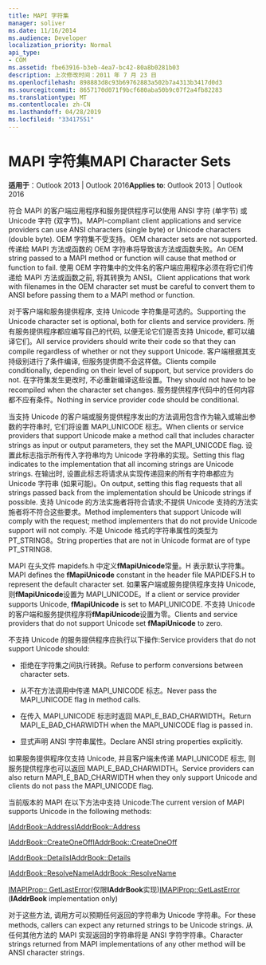 ```yaml
---
title: MAPI 字符集
manager: soliver
ms.date: 11/16/2014
ms.audience: Developer
localization_priority: Normal
api_type:
- COM
ms.assetid: fbe63916-b3eb-4ea7-bc42-80a8b0281b03
description: 上次修改时间：2011 年 7 月 23 日
ms.openlocfilehash: 898883d8c93b69762883a502b7a4313b3417d0d3
ms.sourcegitcommit: 8657170d071f9bcf680aba50b9c07f2a4fb82283
ms.translationtype: MT
ms.contentlocale: zh-CN
ms.lasthandoff: 04/28/2019
ms.locfileid: "33417551"
---
```

# <a name="mapi-character-sets"></a><span data-ttu-id="20031-103">MAPI 字符集</span><span class="sxs-lookup"><span data-stu-id="20031-103">MAPI Character Sets</span></span>

  
  
<span data-ttu-id="20031-104">**适用于**：Outlook 2013 | Outlook 2016</span><span class="sxs-lookup"><span data-stu-id="20031-104">**Applies to**: Outlook 2013 | Outlook 2016</span></span> 
  
<span data-ttu-id="20031-105">符合 MAPI 的客户端应用程序和服务提供程序可以使用 ANSI 字符 (单字节) 或 Unicode 字符 (双字节)。</span><span class="sxs-lookup"><span data-stu-id="20031-105">MAPI-compliant client applications and service providers can use ANSI characters (single byte) or Unicode characters (double byte).</span></span> <span data-ttu-id="20031-106">OEM 字符集不受支持。</span><span class="sxs-lookup"><span data-stu-id="20031-106">OEM character sets are not supported.</span></span> <span data-ttu-id="20031-107">传递给 MAPI 方法或函数的 OEM 字符串将导致该方法或函数失败。</span><span class="sxs-lookup"><span data-stu-id="20031-107">An OEM string passed to a MAPI method or function will cause that method or function to fail.</span></span> <span data-ttu-id="20031-108">使用 OEM 字符集中的文件名的客户端应用程序必须在将它们传递给 MAPI 方法或函数之前, 将其转换为 ANSI。</span><span class="sxs-lookup"><span data-stu-id="20031-108">Client applications that work with filenames in the OEM character set must be careful to convert them to ANSI before passing them to a MAPI method or function.</span></span>
  
<span data-ttu-id="20031-109">对于客户端和服务提供程序, 支持 Unicode 字符集是可选的。</span><span class="sxs-lookup"><span data-stu-id="20031-109">Supporting the Unicode character set is optional, both for clients and service providers.</span></span> <span data-ttu-id="20031-110">所有服务提供程序都应编写自己的代码, 以便无论它们是否支持 Unicode, 都可以编译它们。</span><span class="sxs-lookup"><span data-stu-id="20031-110">All service providers should write their code so that they can compile regardless of whether or not they support Unicode.</span></span> <span data-ttu-id="20031-111">客户端根据其支持级别进行了条件编译, 但服务提供商不会这样做。</span><span class="sxs-lookup"><span data-stu-id="20031-111">Clients compile conditionally, depending on their level of support, but service providers do not.</span></span> <span data-ttu-id="20031-112">在字符集发生更改时, 不必重新编译这些设置。</span><span class="sxs-lookup"><span data-stu-id="20031-112">They should not have to be recompiled when the character set changes.</span></span> <span data-ttu-id="20031-113">服务提供程序代码中的任何内容都不应有条件。</span><span class="sxs-lookup"><span data-stu-id="20031-113">Nothing in service provider code should be conditional.</span></span> 
  
<span data-ttu-id="20031-114">当支持 Unicode 的客户端或服务提供程序发出的方法调用包含作为输入或输出参数的字符串时, 它们将设置 MAPI_UNICODE 标志。</span><span class="sxs-lookup"><span data-stu-id="20031-114">When clients or service providers that support Unicode make a method call that includes character strings as input or output parameters, they set the MAPI_UNICODE flag.</span></span> <span data-ttu-id="20031-115">设置此标志指示所有传入字符串均为 Unicode 字符串的实现。</span><span class="sxs-lookup"><span data-stu-id="20031-115">Setting this flag indicates to the implementation that all incoming strings are Unicode strings.</span></span> <span data-ttu-id="20031-116">在输出时, 设置此标志将请求从实现传递回来的所有字符串都应为 Unicode 字符串 (如果可能)。</span><span class="sxs-lookup"><span data-stu-id="20031-116">On output, setting this flag requests that all strings passed back from the implementation should be Unicode strings if possible.</span></span> <span data-ttu-id="20031-117">支持 Unicode 的方法实施者将符合请求;不提供 Unicode 支持的方法实施者将不符合这些要求。</span><span class="sxs-lookup"><span data-stu-id="20031-117">Method implementers that support Unicode will comply with the request; method implementers that do not provide Unicode support will not comply.</span></span> <span data-ttu-id="20031-118">不是 Unicode 格式的字符串属性的类型为 PT_STRING8。</span><span class="sxs-lookup"><span data-stu-id="20031-118">String properties that are not in Unicode format are of type PT_STRING8.</span></span>
  
<span data-ttu-id="20031-119">MAPI 在头文件 mapidefs.h 中定义**fMapiUnicode**常量。H 表示默认字符集。</span><span class="sxs-lookup"><span data-stu-id="20031-119">MAPI defines the **fMapiUnicode** constant in the header file MAPIDEFS.H to represent the default character set.</span></span> <span data-ttu-id="20031-120">如果客户端或服务提供程序支持 Unicode, 则**fMapiUnicode**设置为 MAPI_UNICODE。</span><span class="sxs-lookup"><span data-stu-id="20031-120">If a client or service provider supports Unicode, **fMapiUnicode** is set to MAPI_UNICODE.</span></span> <span data-ttu-id="20031-121">不支持 Unicode 的客户端和服务提供程序将**fMapiUnicode**设置为零。</span><span class="sxs-lookup"><span data-stu-id="20031-121">Clients and service providers that do not support Unicode set **fMapiUnicode** to zero.</span></span> 
  
<span data-ttu-id="20031-122">不支持 Unicode 的服务提供程序应执行以下操作:</span><span class="sxs-lookup"><span data-stu-id="20031-122">Service providers that do not support Unicode should:</span></span>
  
- <span data-ttu-id="20031-123">拒绝在字符集之间执行转换。</span><span class="sxs-lookup"><span data-stu-id="20031-123">Refuse to perform conversions between character sets.</span></span>
    
- <span data-ttu-id="20031-124">从不在方法调用中传递 MAPI_UNICODE 标志。</span><span class="sxs-lookup"><span data-stu-id="20031-124">Never pass the MAPI_UNICODE flag in method calls.</span></span>
    
- <span data-ttu-id="20031-125">在传入 MAPI_UNICODE 标志时返回 MAPI_E_BAD_CHARWIDTH。</span><span class="sxs-lookup"><span data-stu-id="20031-125">Return MAPI_E_BAD_CHARWIDTH when the MAPI_UNICODE flag is passed in.</span></span>
    
- <span data-ttu-id="20031-126">显式声明 ANSI 字符串属性。</span><span class="sxs-lookup"><span data-stu-id="20031-126">Declare ANSI string properties explicitly.</span></span> 
    
<span data-ttu-id="20031-127">如果服务提供程序仅支持 Unicode, 并且客户端未传递 MAPI_UNICODE 标志, 则服务提供程序也可以返回 MAPI_E_BAD_CHARWIDTH。</span><span class="sxs-lookup"><span data-stu-id="20031-127">Service providers can also return MAPI_E_BAD_CHARWIDTH when they only support Unicode and clients do not pass the MAPI_UNICODE flag.</span></span> 
  
 <span data-ttu-id="20031-128">当前版本的 MAPI 在以下方法中支持 Unicode:</span><span class="sxs-lookup"><span data-stu-id="20031-128">The current version of MAPI supports Unicode in the following methods:</span></span> 
  
[<span data-ttu-id="20031-129">IAddrBook::Address</span><span class="sxs-lookup"><span data-stu-id="20031-129">IAddrBook::Address</span></span>](iaddrbook-address.md)
  
[<span data-ttu-id="20031-130">IAddrBook::CreateOneOff</span><span class="sxs-lookup"><span data-stu-id="20031-130">IAddrBook::CreateOneOff</span></span>](iaddrbook-createoneoff.md)
  
[<span data-ttu-id="20031-131">IAddrBook::Details</span><span class="sxs-lookup"><span data-stu-id="20031-131">IAddrBook::Details</span></span>](iaddrbook-details.md)
  
[<span data-ttu-id="20031-132">IAddrBook::ResolveName</span><span class="sxs-lookup"><span data-stu-id="20031-132">IAddrBook::ResolveName</span></span>](iaddrbook-resolvename.md)
  
<span data-ttu-id="20031-133">[IMAPIProp:: GetLastError](imapiprop-getlasterror.md)(仅限**IAddrBook**实现)</span><span class="sxs-lookup"><span data-stu-id="20031-133">[IMAPIProp::GetLastError](imapiprop-getlasterror.md) (**IAddrBook** implementation only)</span></span> 
  
<span data-ttu-id="20031-134">对于这些方法, 调用方可以预期任何返回的字符串为 Unicode 字符串。</span><span class="sxs-lookup"><span data-stu-id="20031-134">For these methods, callers can expect any returned strings to be Unicode strings.</span></span> <span data-ttu-id="20031-135">从任何其他方法的 MAPI 实现返回的字符串将是 ANSI 字符字符串。</span><span class="sxs-lookup"><span data-stu-id="20031-135">Character strings returned from MAPI implementations of any other method will be ANSI character strings.</span></span>
  

